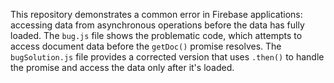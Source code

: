 This repository demonstrates a common error in Firebase applications: accessing data from asynchronous operations before the data has fully loaded. The `bug.js` file shows the problematic code, which attempts to access document data before the `getDoc()` promise resolves. The `bugSolution.js` file provides a corrected version that uses `.then()` to handle the promise and access the data only after it's loaded.